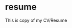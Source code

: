 # resume
This is copy of my CV/Resume


<object data="myfile.pdf" width="1000" height="1000" type='application/pdf'/>

